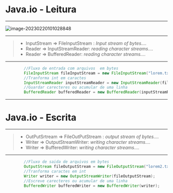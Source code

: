 # Java.io - Leitura

----

![image-20230220101028848]([..\imgs\java-io.jpeg](https://raw.githubusercontent.com/joaorodriguesz/estudos/main/java/java-oo/java-io/imgs/java-io.jpeg))

---

> - InputStream => FileInputStream : *Input stream of bytes....*
> - Reader => InputStreamReader: *reading character streams....*
> - Reader => BufferedReader: *reading character streams....*

----

```java
       	//Fluxo de entrada com arquivos  em bytes
		FileInputStream fileInputStream = new FileInputStream("lorem.txt");
		//Tranforma int em caractes
        InputStreamReader inputStreamReader = new InputStreamReader(fileInputStream);
		//Guardar carecteres ou acumular de uma linha
        BufferedReader bufferedReader = new BufferedReader(inputStreamReader);
```

---

# Java.io - Escrita

----

> - OutPutSrtream => FileOutPutStream : *output stream of bytes....*
> - Writer => OutputStreamWriter: *writing character streams....*
> - Writer => BufferedWriter: *writing character streams....*

----

```java
        //Fluxo de saida de arquivos em bytes
		OutputStream fileOutputStream = new FileOutputStream("lorem2.txt");
		//Tranforma caractes em int
        Writer writer = new OutputStreamWriter(fileOutputStream);
		//Escreve carecteres ou acumular de uma linha
        BufferedWriter bufferedWriter = new BufferedWriter(writer);
```

